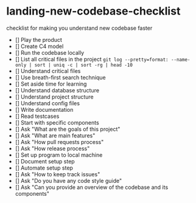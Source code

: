 # landing-new-codebase-checklist
 checklist for making you understand new codebase faster

- [] Play the product
- [] Create C4 model
- [] Run the codebase locally
- [] List all critical files in the project ```git log --pretty=format: --name-only | sort | uniq -c | sort -rg | head -10```
- [] Understand critical files
- [] Use breath-first search technique
- [] Set aside time for learning
- [] Understand database structure
- [] Understand project structure
- [] Understand config files
- [] Write documentation
- [] Read testcases
- [] Start with specific components
- [] Ask "What are the goals of this project"
- [] Ask "What are main features"
- [] Ask "How pull requests process"
- [] Ask "How release process"
- [] Set up program to local machine
- [] Document setup step
- [] Automate setup step
- [] Ask "How to keep track issues"
- [] Ask "Do you have any code style guide"
- [] Ask "Can you provide an overview of the codebase and its components"

